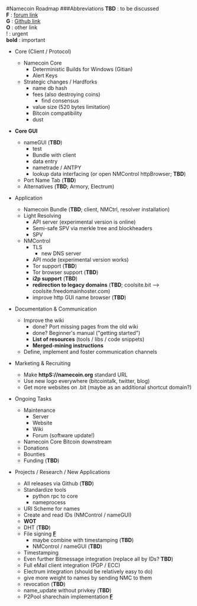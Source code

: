 #Namecoin Roadmap
###Abbreviations
__TBD__ : to be discussed  
__F__ : [forum link](https://forum.namecoin.org)  
__G__ : [Github link](https://github.com/namecoin)  
__O__ : other link  
! : urgent  
__bold__ : important  


- Core (Client / Protocol)
    - Namecoin Core
        - Deterministic Builds for Windows (Gitian)
        - Alert Keys
    - Strategic changes / Hardforks
        - name db hash
        - fees (also destroying coins)
            - find consensus
        - value size (520 bytes limitation)
        - Bitcoin compatibility
        - dust

- __Core GUI__
    - nameGUI (__TBD__)
        - test
        - Bundle with client
        - data entry
        - nametrade / ANTPY
        - lookup data interfacing (or open NMControl httpBrowser; __TBD__)
    - Port Name Tab (__TBD__)
    - Alternatives (__TBD__; Armory, Electrum)

- Application
    - Namecoin Bundle (__TBD__; client, NMCtrl, resolver installation)
    - Light Resolving
        - API server (experimental version is online)
        - Semi-safe SPV via merkle tree and blockheaders
        - SPV
    - NMControl
        - TLS
            - new DNS server
        - API mode (experimental version works)
        - Tor support (__TBD__)
        - Tor browser support (__TBD__)
        - __i2p support__ (__TBD__)
        - __redirection to legacy domains__ (__TBD__; coolsite.bit --> coolsite.freedomainhoster.com) 
        - improve http GUI name browser (__TBD__)

- Documentation & Communication
    - Improve the wiki
        - done? Port missing pages from the old wiki
        - done? Beginner's manual ("getting started")
        - __List of resources__ (tools / libs / code snippets)
        - __Merged-mining instructions__
    - Define, implement and foster communication channels

 - Marketing & Recruiting
    - Make __httpS://namecoin.org__ standard URL
    - Use new logo everywhere (bitcointalk, twitter, blog)
    - Get more websites on .bit (maybe as an additional shortcut domain?)

- Ongoing Tasks
    - Maintenance
        - Server
        - Website
        - Wiki
        - Forum (software update!)
    - Namecoin Core Bitcoin downstream
    - Donations
    - Bounties
    - Funding (__TBD__)

- Projects / Research / New Applications
    - All releases via Github (__TBD__)
    - Standardize tools
        - python rpc to core
        - nameprocess
    - URI Scheme for names
    - Create and read IDs (NMControl / nameGUI)
    - __WOT__
    - DHT (__TBD__)
    - File signing [**F**](https://forum.namecoin.org/viewtopic.php?f=2&t=1059)
        - maybe combine with timestamping (__TBD__)
        - NMControl / nameGUI (__TBD__)
    - Timestamping
    - Even further Bitmessage integration (replace all by IDs? __TBD__)
    - Full eMail client integration (PGP / ECC)
    - Electrum integration (should be relatively easy to do)
    - give more weight to names by sending NMC to them
    - revocation (__TBD__)
    - name_update without privkey (__TBD__)
    - P2Pool sharechain implementation [**F**](https://github.com/p2pool/p2pool/issues/265)
